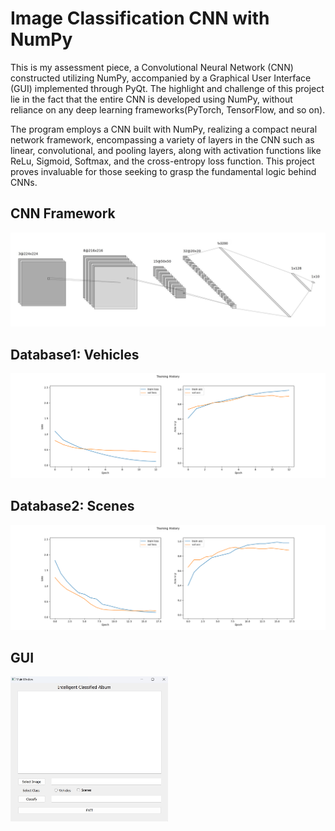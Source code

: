 # Image Classification CNN with NumPy


This is my assessment piece, a Convolutional Neural Network (CNN) constructed utilizing NumPy, accompanied by a Graphical User Interface (GUI) implemented through PyQt. The highlight and challenge of this project lie in the fact that the entire CNN is developed using NumPy, without reliance on any deep learning frameworks(PyTorch, TensorFlow, and so on). 

The program employs a CNN built with NumPy, realizing a compact neural network framework, encompassing a variety of layers in the CNN such as linear, convolutional, and pooling layers, along with activation functions like ReLu, Sigmoid, Softmax, and the cross-entropy loss function. This project proves invaluable for those seeking to grasp the fundamental logic behind CNNs.

## CNN Framework

![Framework](./.data/framework.jpg)

## Database1: Vehicles

![Database1](./.data/training_history1.png)

## Database2: Scenes

![Database2](./.data/training_history2.png)

## GUI

<img src="./.data/GUI.jpg" style="width:50%;height:50%;" />
